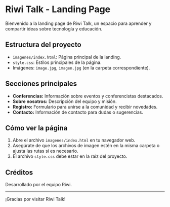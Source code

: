 # Riwi Talk - Landing Page

Bienvenido a la landing page de Riwi Talk, un espacio para aprender y compartir ideas sobre tecnología y educación.

## Estructura del proyecto

- `imagenes/index.html`: Página principal de la landing.
- `style.css`: Estilos principales de la página.
- Imágenes: `image.jpg`, `imagen.jpg` (en la carpeta correspondiente).

## Secciones principales

- **Conferencias:** Información sobre eventos y conferencistas destacados.
- **Sobre nosotros:** Descripción del equipo y misión.
- **Registro:** Formulario para unirse a la comunidad y recibir novedades.
- **Contacto:** Información de contacto para dudas o sugerencias.

## Cómo ver la página

1. Abre el archivo `imagenes/index.html` en tu navegador web.
2. Asegúrate de que los archivos de imagen estén en la misma carpeta o ajusta las rutas si es necesario.
3. El archivo `style.css` debe estar en la raíz del proyecto.

## Créditos

Desarrollado por el equipo Riwi.

---

¡Gracias por visitar Riwi Talk!
